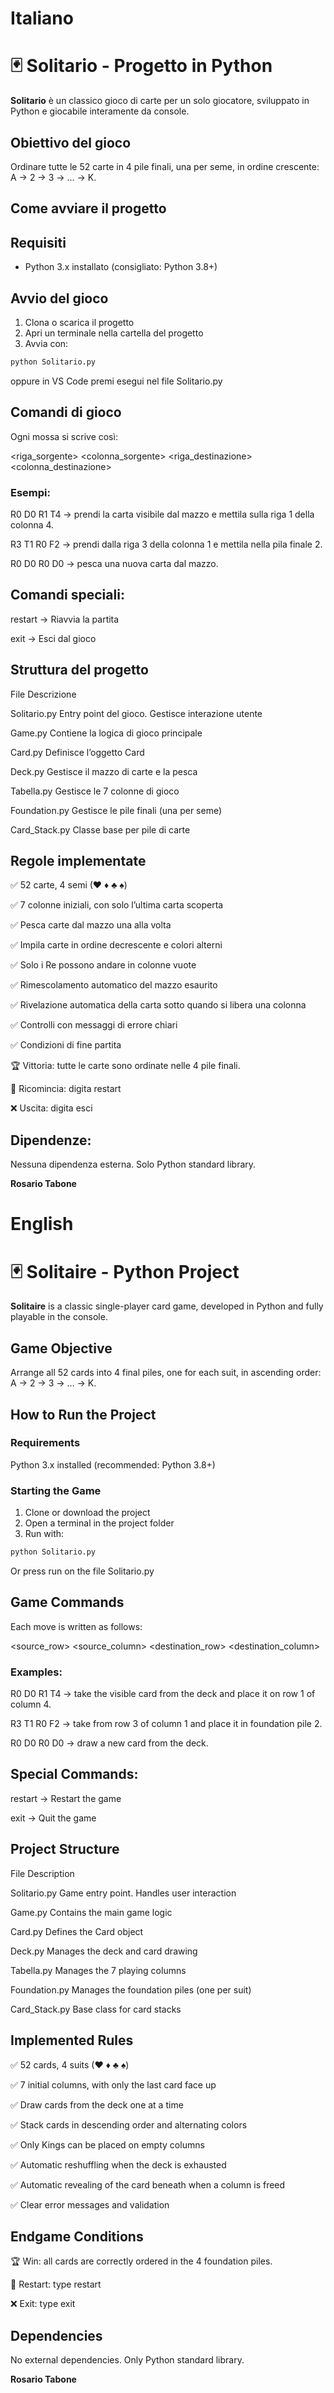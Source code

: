 # Italiano
# 🃏 Solitario - Progetto in Python

**Solitario** è un classico gioco di carte per un solo giocatore, sviluppato in Python e giocabile interamente da console.

## Obiettivo del gioco

Ordinare tutte le 52 carte in 4 pile finali, una per seme, in ordine crescente: A → 2 → 3 → ... → K.

## Come avviare il progetto

## Requisiti
- Python 3.x installato (consigliato: Python 3.8+)

## Avvio del gioco

1. Clona o scarica il progetto
2. Apri un terminale nella cartella del progetto
3. Avvia con:

```bash
python Solitario.py
```
oppure in VS Code premi esegui nel file Solitario.py

## Comandi di gioco

Ogni mossa si scrive così:

<riga_sorgente> <colonna_sorgente> <riga_destinazione> <colonna_destinazione>

### Esempi:
R0 D0 R1 T4 → prendi la carta visibile dal mazzo e mettila sulla riga 1 della colonna 4.

R3 T1 R0 F2 → prendi dalla riga 3 della colonna 1 e mettila nella pila finale 2.

R0 D0 R0 D0 → pesca una nuova carta dal mazzo.

## Comandi speciali:
restart → Riavvia la partita

exit → Esci dal gioco

## Struttura del progetto

File	Descrizione

Solitario.py Entry point del gioco. Gestisce interazione utente

Game.py	Contiene la logica di gioco principale

Card.py	Definisce l’oggetto Card

Deck.py	Gestisce il mazzo di carte e la pesca

Tabella.py	Gestisce le 7 colonne di gioco

Foundation.py	Gestisce le pile finali (una per seme)

Card_Stack.py	Classe base per pile di carte

## Regole implementate

✅ 52 carte, 4 semi (♥ ♦ ♣ ♠)

✅ 7 colonne iniziali, con solo l’ultima carta scoperta

✅ Pesca carte dal mazzo una alla volta

✅ Impila carte in ordine decrescente e colori alterni

✅ Solo i Re possono andare in colonne vuote

✅ Rimescolamento automatico del mazzo esaurito

✅ Rivelazione automatica della carta sotto quando si libera una colonna

✅ Controlli con messaggi di errore chiari

✅ Condizioni di fine partita


🏆 Vittoria: tutte le carte sono ordinate nelle 4 pile finali.

🔄 Ricomincia: digita restart

❌ Uscita: digita esci

## Dipendenze:
Nessuna dipendenza esterna. Solo Python standard library.

**Rosario Tabone**

# English
# 🃏 Solitaire - Python Project

**Solitaire** is a classic single-player card game, developed in Python and fully playable in the console.

## Game Objective

Arrange all 52 cards into 4 final piles, one for each suit, in ascending order: A → 2 → 3 → ... → K.

## How to Run the Project

### Requirements
Python 3.x installed (recommended: Python 3.8+)
### Starting the Game
1. Clone or download the project
2. Open a terminal in the project folder
3. Run with:
```bash
python Solitario.py
```
Or press run on the file Solitario.py

## Game Commands
Each move is written as follows:

<source_row> <source_column> <destination_row> <destination_column>
### Examples:

R0 D0 R1 T4 → take the visible card from the deck and place it on row 1 of column 4.

R3 T1 R0 F2 → take from row 3 of column 1 and place it in foundation pile 2.

R0 D0 R0 D0 → draw a new card from the deck.

## Special Commands:
restart → Restart the game

exit → Quit the game

## Project Structure
File	Description

Solitario.py	Game entry point. Handles user interaction

Game.py	Contains the main game logic

Card.py	Defines the Card object

Deck.py	Manages the deck and card drawing

Tabella.py	Manages the 7 playing columns

Foundation.py	Manages the foundation piles (one per suit)

Card_Stack.py	Base class for card stacks

## Implemented Rules
✅ 52 cards, 4 suits (♥ ♦ ♣ ♠)

✅ 7 initial columns, with only the last card face up

✅ Draw cards from the deck one at a time

✅ Stack cards in descending order and alternating colors


✅ Only Kings can be placed on empty columns

✅ Automatic reshuffling when the deck is exhausted

✅ Automatic revealing of the card beneath when a column is freed

✅ Clear error messages and validation

## Endgame Conditions
🏆 Win: all cards are correctly ordered in the 4 foundation piles.

🔄 Restart: type restart

❌ Exit: type exit

## Dependencies
No external dependencies. Only Python standard library.

**Rosario Tabone**




